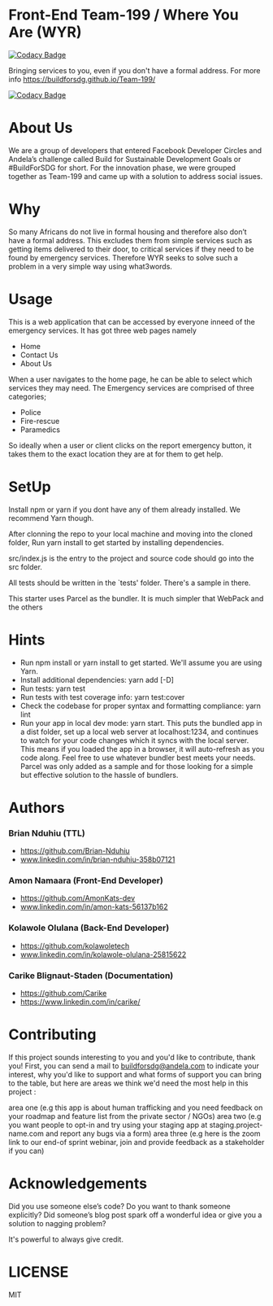 # Front-End Team-199 / Where You Are (WYR)

[![Codacy Badge](https://api.codacy.com/project/badge/Grade/9a5c15de4e50421983c30b34e624dc4e)](https://app.codacy.com/gh/BuildForSDG/Team-199-Front-End?utm_source=github.com&utm_medium=referral&utm_content=BuildForSDG/Team-199-Front-End&utm_campaign=Badge_Grade_Dashboard)

Bringing services to you, even if you don't have a formal address.
For more info https://buildforsdg.github.io/Team-199/

[![Codacy Badge](https://app.codacy.com/project/badge/Grade/91cea20f05e94c709408d18f5a3f58d4)](https://www.codacy.com/gh/BuildForSDG/Team-199-Front-End?utm_source=github.com&amp;utm_medium=referral&amp;utm_content=BuildForSDG/Team-199-Front-End&amp;utm_campaign=Badge_Grade)

# About Us
We are a group of developers that entered Facebook Developer Circles and Andela’s challenge called Build for Sustainable Development Goals or #BuildForSDG for short. For the innovation phase, we were grouped together as Team-199 and came up with a solution to address social issues.

# Why
So many Africans do not live in formal housing and therefore also don’t have a formal address.
This excludes them from simple services such as getting items delivered to their door, to critical services if they need to be found by emergency services. 
Therefore WYR seeks to solve such a problem in a very simple way using what3words.

# Usage
This is a web application that can be accessed by everyone inneed of the emergency services. It has got three web pages namely
* Home
* Contact Us
* About Us

When a user navigates to the home page, he can be able to select which services they may need. The Emergency services are comprised of three categories;

* Police
* Fire-rescue
* Paramedics

So ideally when a user or client clicks on the report emergency button, it takes them to the exact location they are at for them to get help.

# SetUp
Install npm or yarn if you dont have any of them already installed. We recommend Yarn though.

After clonning the repo to your local machine and moving into the cloned folder, Run yarn install to get started by installing dependencies.

src/index.js is the entry to the project and source code should go into the src folder.

All tests should be written in the `tests' folder. There's a sample in there.

This starter uses Parcel as the bundler. It is much simpler that WebPack and the others

# Hints
* Run npm install or yarn install to get started. We'll assume you are using Yarn.
* Install additional dependencies: yarn add <dependency-name> [-D]
* Run tests: yarn test
* Run tests with test coverage info: yarn test:cover
* Check the codebase for proper syntax and formatting compliance: yarn lint
* Run your app in local dev mode: yarn start. This puts the bundled app in a dist folder, set up a local web server at localhost:1234, and continues to watch for your code changes which it syncs with the local server. This means if you loaded the app in a browser, it will auto-refresh as you code along. Feel free to use whatever bundler best meets your needs. Parcel was only added as a sample and for those looking for a simple but effective solution to the hassle of bundlers.

# Authors
### Brian Nduhiu (TTL)
* https://github.com/Brian-Nduhiu
* www.linkedin.com/in/brian-nduhiu-358b07121

### Amon Namaara (Front-End Developer)
* https://github.com/AmonKats-dev
* www.linkedin.com/in/amon-kats-56137b162

### Kolawole Olulana (Back-End Developer)
* https://github.com/kolawoletech
* www.linkedin.com/in/kolawole-olulana-25815622

### Carike Blignaut-Staden (Documentation)
* https://github.com/Carike
* https://www.linkedin.com/in/carike/


# Contributing
If this project sounds interesting to you and you'd like to contribute, thank you! First, you can send a mail to buildforsdg@andela.com to indicate your interest, why you'd like to support and what forms of support you can bring to the table, but here are areas we think we'd need the most help in this project :

area one (e.g this app is about human trafficking and you need feedback on your roadmap and feature list from the private sector / NGOs)
area two (e.g you want people to opt-in and try using your staging app at staging.project-name.com and report any bugs via a form)
area three (e.g here is the zoom link to our end-of sprint webinar, join and provide feedback as a stakeholder if you can)

# Acknowledgements
Did you use someone else’s code? Do you want to thank someone explicitly? Did someone’s blog post spark off a wonderful idea or give you a solution to nagging problem?

It's powerful to always give credit.

# LICENSE
MIT
